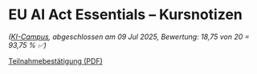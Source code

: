 # EU AI Act Essentials – Kursnotizen
*([KI-Campus](https://ki-campus.org/courses/EUAIAct), abgeschlossen am 09 Jul 2025, Bewertung: 18,75 von 20 = 93,75 % ✅)*

[Teilnahmebestätigung (PDF)](Teilnahmebestaetigung_EU_AI_Act_Essentials.pdf)
